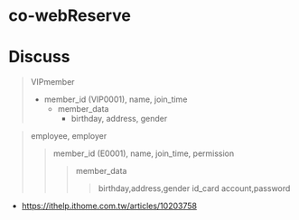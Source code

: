 # co-webReserve

# Discuss

> VIPmember
> * member_id (VIP0001), name, join_time
>   * member_data
>      * birthday, address, gender

> employee, employer
>
> > member_id (E0001), name, join_time, permission
> >
> > > member_data
> > >
> > > > birthday,address,gender
> > > > id_card
> > > > account,password

- https://ithelp.ithome.com.tw/articles/10203758
